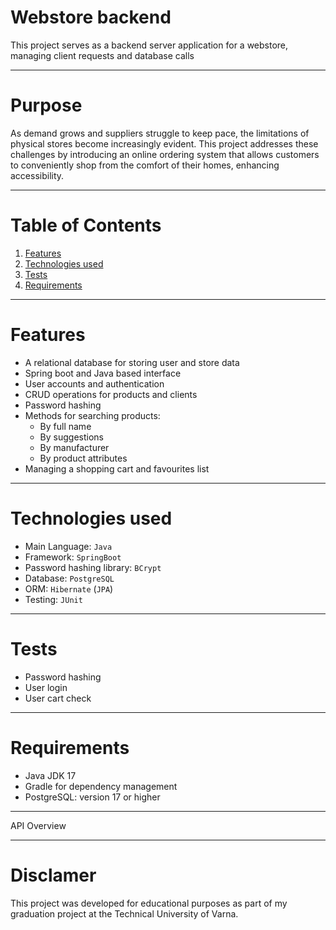 # Webstore backend
This project serves as a backend server application for a webstore, managing client requests and database calls

---

# Purpose
As demand grows and suppliers struggle to keep pace, the limitations of physical stores become increasingly evident. This project addresses these challenges by introducing an online ordering system that allows customers to conveniently shop from the comfort of their homes, enhancing accessibility.

---

# Table of Contents

1. [Features][features]
2. [Technologies used][TechStacks]
3. [Tests][Test]
4. [Requirements][Requirement]



[features]: https://github.com/DariusDunk/Web-Store-Backend-server/blob/master/README.md#features
[TechStacks]: https://github.com/DariusDunk/Web-Store-Backend-server/blob/master/README.md#technologies-used
[Test]: https://github.com/DariusDunk/Web-Store-Backend-server/blob/master/README.md#tests
[Requirement]: https://github.com/DariusDunk/Web-Store-Backend-server/blob/master/README.md#requirements


---

# Features

- A relational database for storing user and store data
- Spring boot and Java based interface
- User accounts and authentication
- CRUD operations for products and clients
- Password hashing
- Methods for searching products:
  - By full name
  - By suggestions
  - By manufacturer
  - By product attributes
- Managing a shopping cart and favourites list
  
---


# Technologies used

- Main Language: `Java`
- Framework: `SpringBoot`
- Password hashing library: `BCrypt`
- Database: `PostgreSQL`
- ORM: `Hibernate` (`JPA`)
- Testing: `JUnit`
  
---

# Tests

- Password hashing
- User login
- User cart check

---

# Requirements

- Java JDK 17
- Gradle for dependency management
- PostgreSQL: version 17 or higher

---

API Overview

---


# Disclamer

This project was developed for educational purposes as part of my graduation project at the Technical University of Varna.



